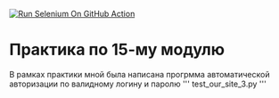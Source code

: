 [![Run Selenium On GitHub Action](https://github.com/Gena1o/15_test_bmstu/actions/workflows/Selenium-Action_Template.yaml/badge.svg)](https://github.com/Gena1o/15_test_bmstu/actions/workflows/Selenium-Action_Template.yaml)
# Практика по 15-му модулю
В рамках практики мной была написана прогрмма автоматической авторизации по валидному логину и паролю
'''
test_our_site_3.py
'''
